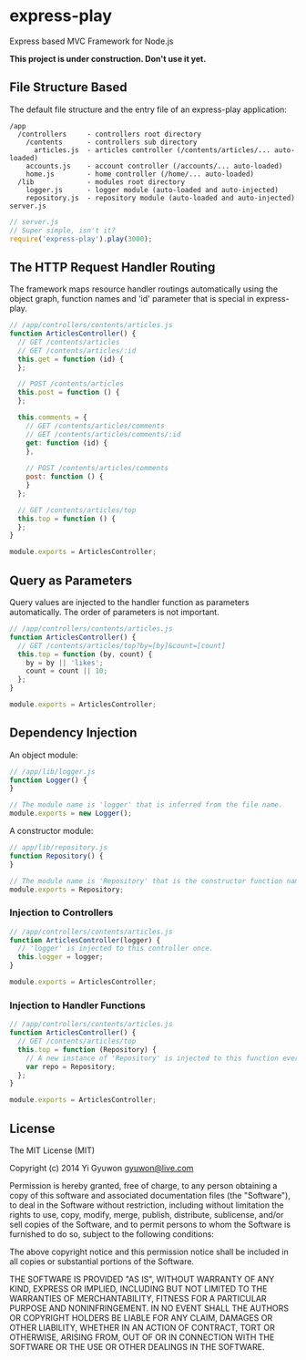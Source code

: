 # express-play

Express based MVC Framework for Node.js

**This project is under construction. Don't use it yet.**

## File Structure Based

The default file structure and the entry file of an express-play application:
```
/app
  /controllers     - controllers root directory
    /contents      - controllers sub directory
      articles.js  - articles controller (/contents/articles/... auto-loaded)
    accounts.js    - account controller (/accounts/... auto-loaded)
    home.js        - home controller (/home/... auto-loaded)
  /lib             - modules root directory
    logger.js      - logger module (auto-loaded and auto-injected)
    repository.js  - repository module (auto-loaded and auto-injected)
server.js
```

```javascript
// server.js
// Super simple, isn't it?
require('express-play').play(3000);
```

## The HTTP Request Handler Routing

The framework maps resource handler routings automatically using the object graph, function names and 'id' parameter that is special in express-play.
```javascript
// /app/controllers/contents/articles.js
function ArticlesController() {
  // GET /contents/articles
  // GET /contents/articles/:id
  this.get = function (id) {
  };

  // POST /contents/articles
  this.post = function () {
  };

  this.comments = {
    // GET /contents/articles/comments
    // GET /contents/articles/comments/:id
    get: function (id) {
    },
    
    // POST /contents/articles/comments
    post: function () {
    }
  };

  // GET /contents/articles/top
  this.top = function () {
  };
}

module.exports = ArticlesController;
```

## Query as Parameters

Query values are injected to the handler function as parameters automatically. The order of parameters is not important.
```javascript
// /app/controllers/contents/articles.js
function ArticlesController() {
  // GET /contents/articles/top?by=[by]&count=[count]
  this.top = function (by, count) {
    by = by || 'likes';
    count = count || 10;
  };
}

module.exports = ArticlesController;
```

## Dependency Injection

An object module:
```javascript
// /app/lib/logger.js
function Logger() {
}

// The module name is 'logger' that is inferred from the file name.
module.exports = new Logger();
```

A constructor module:
```javascript
// app/lib/repository.js
function Repository() {
}

// The module name is 'Repository' that is the constructor function name.
module.exports = Repository;
```

### Injection to Controllers
```javascript
// /app/controllers/contents/articles.js
function ArticlesController(logger) {
  // 'logger' is injected to this controller once.
  this.logger = logger;
}

module.exports = ArticlesController;
```

### Injection to Handler Functions
```javascript
// /app/controllers/contents/articles.js
function ArticlesController() {
  // GET /contents/articles/top
  this.top = function (Repository) {
    // A new instance of 'Repository' is injected to this function everytime the handler is called.
    var repo = Repository;
  };
}

module.exports = ArticlesController;
```

## License

The MIT License (MIT)

Copyright (c) 2014 Yi Gyuwon <gyuwon@live.com>

Permission is hereby granted, free of charge, to any person obtaining a copy
of this software and associated documentation files (the "Software"), to deal
in the Software without restriction, including without limitation the rights
to use, copy, modify, merge, publish, distribute, sublicense, and/or sell
copies of the Software, and to permit persons to whom the Software is
furnished to do so, subject to the following conditions:

The above copyright notice and this permission notice shall be included in
all copies or substantial portions of the Software.

THE SOFTWARE IS PROVIDED "AS IS", WITHOUT WARRANTY OF ANY KIND, EXPRESS OR
IMPLIED, INCLUDING BUT NOT LIMITED TO THE WARRANTIES OF MERCHANTABILITY,
FITNESS FOR A PARTICULAR PURPOSE AND NONINFRINGEMENT. IN NO EVENT SHALL THE
AUTHORS OR COPYRIGHT HOLDERS BE LIABLE FOR ANY CLAIM, DAMAGES OR OTHER
LIABILITY, WHETHER IN AN ACTION OF CONTRACT, TORT OR OTHERWISE, ARISING FROM,
OUT OF OR IN CONNECTION WITH THE SOFTWARE OR THE USE OR OTHER DEALINGS IN
THE SOFTWARE.
